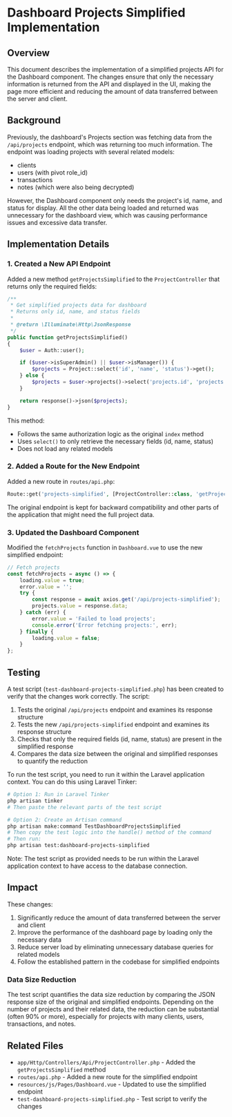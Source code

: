 # Dashboard Projects Simplified Implementation

## Overview

This document describes the implementation of a simplified projects API for the Dashboard component. The changes ensure that only the necessary information is returned from the API and displayed in the UI, making the page more efficient and reducing the amount of data transferred between the server and client.

## Background

Previously, the dashboard's Projects section was fetching data from the `/api/projects` endpoint, which was returning too much information. The endpoint was loading projects with several related models:
- clients
- users (with pivot role_id)
- transactions
- notes (which were also being decrypted)

However, the Dashboard component only needs the project's id, name, and status for display. All the other data being loaded and returned was unnecessary for the dashboard view, which was causing performance issues and excessive data transfer.

## Implementation Details

### 1. Created a New API Endpoint

Added a new method `getProjectsSimplified` to the `ProjectController` that returns only the required fields:

```php
/**
 * Get simplified projects data for dashboard
 * Returns only id, name, and status fields
 * 
 * @return \Illuminate\Http\JsonResponse
 */
public function getProjectsSimplified()
{
    $user = Auth::user();

    if ($user->isSuperAdmin() || $user->isManager()) {
        $projects = Project::select('id', 'name', 'status')->get();
    } else {
        $projects = $user->projects()->select('projects.id', 'projects.name', 'projects.status')->get();
    }

    return response()->json($projects);
}
```

This method:
- Follows the same authorization logic as the original `index` method
- Uses `select()` to only retrieve the necessary fields (id, name, status)
- Does not load any related models

### 2. Added a Route for the New Endpoint

Added a new route in `routes/api.php`:

```php
Route::get('projects-simplified', [ProjectController::class, 'getProjectsSimplified']); // New route with limited information for dashboard
```

The original endpoint is kept for backward compatibility and other parts of the application that might need the full project data.

### 3. Updated the Dashboard Component

Modified the `fetchProjects` function in `Dashboard.vue` to use the new simplified endpoint:

```javascript
// Fetch projects
const fetchProjects = async () => {
    loading.value = true;
    error.value = '';
    try {
        const response = await axios.get('/api/projects-simplified');
        projects.value = response.data;
    } catch (err) {
        error.value = 'Failed to load projects';
        console.error('Error fetching projects:', err);
    } finally {
        loading.value = false;
    }
};
```

## Testing

A test script (`test-dashboard-projects-simplified.php`) has been created to verify that the changes work correctly. The script:

1. Tests the original `/api/projects` endpoint and examines its response structure
2. Tests the new `/api/projects-simplified` endpoint and examines its response structure
3. Checks that only the required fields (id, name, status) are present in the simplified response
4. Compares the data size between the original and simplified responses to quantify the reduction

To run the test script, you need to run it within the Laravel application context. You can do this using Laravel Tinker:

```bash
# Option 1: Run in Laravel Tinker
php artisan tinker
# Then paste the relevant parts of the test script

# Option 2: Create an Artisan command
php artisan make:command TestDashboardProjectsSimplified
# Then copy the test logic into the handle() method of the command
# Then run:
php artisan test:dashboard-projects-simplified
```

Note: The test script as provided needs to be run within the Laravel application context to have access to the database connection.

## Impact

These changes:

1. Significantly reduce the amount of data transferred between the server and client
2. Improve the performance of the dashboard page by loading only the necessary data
3. Reduce server load by eliminating unnecessary database queries for related models
4. Follow the established pattern in the codebase for simplified endpoints

### Data Size Reduction

The test script quantifies the data size reduction by comparing the JSON response size of the original and simplified endpoints. Depending on the number of projects and their related data, the reduction can be substantial (often 90% or more), especially for projects with many clients, users, transactions, and notes.

## Related Files

- `app/Http/Controllers/Api/ProjectController.php` - Added the `getProjectsSimplified` method
- `routes/api.php` - Added a new route for the simplified endpoint
- `resources/js/Pages/Dashboard.vue` - Updated to use the simplified endpoint
- `test-dashboard-projects-simplified.php` - Test script to verify the changes

